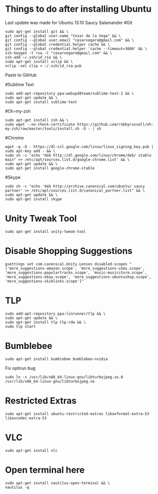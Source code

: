 Things to do after installing Ubuntu
=========================
Last update was made for Ubuntu 13.10 Saucy Salamander
#Git
```shell
sudo apt-get install git && \
git config --global user.name "Cesar de la Vega" && \
git config --global user.email "cesarvegaro@gmail.com" && \ 
git config --global credential.helper cache && \
git config --global credential.helper 'cache --timeout=3600' && \
ssh-keygen -t rsa -C "cesarvegaro@gmail.com" && \
ssh-add ~/.ssh/id_rsa && \
sudo apt-get install xclip && \
xclip -sel clip < ~/.ssh/id_rsa.pub
```
Paste to GitHub

#Sublime Text
```shell
sudo add-apt-repository ppa:webupd8team/sublime-text-2 && \
sudo apt-get update && \
sudo apt-get install sublime-text
```
#Oh-my-zsh
```shell
sudo apt-get install zsh && \
sudo wget --no-check-certificate https://github.com/robbyrussell/oh-my-zsh/raw/master/tools/install.sh -O - | sh
```
#Chrome
```shell
wget -q -O - https://dl-ssl.google.com/linux/linux_signing_key.pub | sudo apt-key add - && \
sudo sh -c 'echo "deb http://dl.google.com/linux/chrome/deb/ stable main" >> /etc/apt/sources.list.d/google-chrome.list' && \
sudo apt-get update && \
sudo apt-get install google-chrome-stable
```
#Skype
```shell
sudo sh -c "echo 'deb http://archive.canonical.com/ubuntu/ saucy partner' >> /etc/apt/sources.list.d/canonical_partner.list" && \
sudo apt-get update && \
sudo apt-get install skype
```
# Unity Tweak Tool
```shell
sudo apt-get install unity-tweak-tool
```
# Disable Shopping Suggestions
```shell
gsettings set com.canonical.Unity.Lenses disabled-scopes "['more_suggestions-amazon.scope', 'more_suggestions-u1ms.scope', 'more_suggestions-populartracks.scope', 'music-musicstore.scope', 'more_suggestions-ebay.scope', 'more_suggestions-ubuntushop.scope', 'more_suggestions-skimlinks.scope']"
```
# TLP
```shell
sudo add-apt-repository ppa:linrunner/tlp && \
sudo apt-get update && \
sudo apt-get install tlp tlp-rdw && \
sudo tlp start
```
# Bumblebee
```shell
sudo apt-get install bumblebee bumblebee-nvidia
```
Fix optirun bug
```shell
sudo ln -s /usr/lib/x86_64-linux-gnu/libturbojpeg.so.0 /usr/lib/x86_64-linux-gnu/libturbojpeg.so
```
# Restricted Extras
```shell
sudo apt-get install ubuntu-restricted-extras libavformat-extra-53 libavcodec-extra-53
```
# VLC
```shell
sudo apt-get install vlc
```
# Open terminal here
```shell
sudo apt-get install nautilus-open-terminal && \
nautilus -q
```


